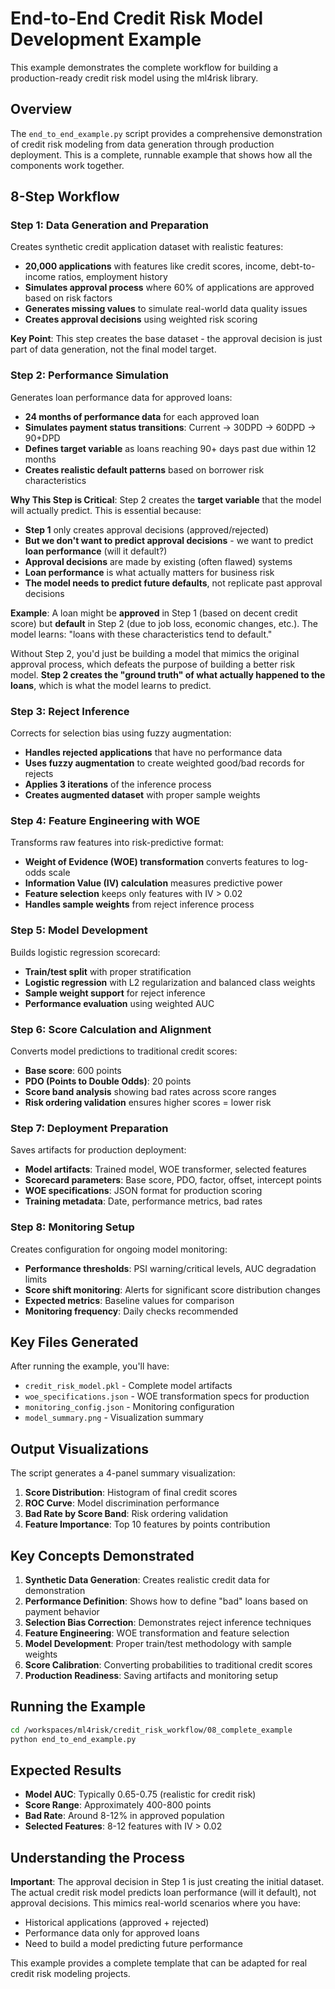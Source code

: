 # End-to-End Credit Risk Model Development Example

This example demonstrates the complete workflow for building a production-ready credit risk model using the ml4risk library.

## Overview

The `end_to_end_example.py` script provides a comprehensive demonstration of credit risk modeling from data generation through production deployment. This is a complete, runnable example that shows how all the components work together.

## 8-Step Workflow

### Step 1: Data Generation and Preparation
Creates synthetic credit application dataset with realistic features:
- **20,000 applications** with features like credit scores, income, debt-to-income ratios, employment history
- **Simulates approval process** where 60% of applications are approved based on risk factors
- **Generates missing values** to simulate real-world data quality issues
- **Creates approval decisions** using weighted risk scoring

**Key Point**: This step creates the base dataset - the approval decision is just part of data generation, not the final model target.

### Step 2: Performance Simulation
Generates loan performance data for approved loans:
- **24 months of performance data** for each approved loan
- **Simulates payment status transitions**: Current → 30DPD → 60DPD → 90+DPD
- **Defines target variable** as loans reaching 90+ days past due within 12 months
- **Creates realistic default patterns** based on borrower risk characteristics

**Why This Step is Critical**:
Step 2 creates the **target variable** that the model will actually predict. This is essential because:

- **Step 1** only creates approval decisions (approved/rejected)
- **But we don't want to predict approval decisions** - we want to predict **loan performance** (will it default?)
- **Approval decisions** are made by existing (often flawed) systems
- **Loan performance** is what actually matters for business risk
- **The model needs to predict future defaults**, not replicate past approval decisions

**Example**: A loan might be **approved** in Step 1 (based on decent credit score) but **default** in Step 2 (due to job loss, economic changes, etc.). The model learns: "loans with these characteristics tend to default."

Without Step 2, you'd just be building a model that mimics the original approval process, which defeats the purpose of building a better risk model. **Step 2 creates the "ground truth" of what actually happened to the loans**, which is what the model learns to predict.

### Step 3: Reject Inference
Corrects for selection bias using fuzzy augmentation:
- **Handles rejected applications** that have no performance data
- **Uses fuzzy augmentation** to create weighted good/bad records for rejects
- **Applies 3 iterations** of the inference process
- **Creates augmented dataset** with proper sample weights

### Step 4: Feature Engineering with WOE
Transforms raw features into risk-predictive format:
- **Weight of Evidence (WOE) transformation** converts features to log-odds scale
- **Information Value (IV) calculation** measures predictive power
- **Feature selection** keeps only features with IV > 0.02
- **Handles sample weights** from reject inference process

### Step 5: Model Development
Builds logistic regression scorecard:
- **Train/test split** with proper stratification
- **Logistic regression** with L2 regularization and balanced class weights
- **Sample weight support** for reject inference
- **Performance evaluation** using weighted AUC

### Step 6: Score Calculation and Alignment
Converts model predictions to traditional credit scores:
- **Base score**: 600 points
- **PDO (Points to Double Odds)**: 20 points
- **Score band analysis** showing bad rates across score ranges
- **Risk ordering validation** ensures higher scores = lower risk

### Step 7: Deployment Preparation
Saves artifacts for production deployment:
- **Model artifacts**: Trained model, WOE transformer, selected features
- **Scorecard parameters**: Base score, PDO, factor, offset, intercept points
- **WOE specifications**: JSON format for production scoring
- **Training metadata**: Date, performance metrics, bad rates

### Step 8: Monitoring Setup
Creates configuration for ongoing model monitoring:
- **Performance thresholds**: PSI warning/critical levels, AUC degradation limits
- **Score shift monitoring**: Alerts for significant score distribution changes
- **Expected metrics**: Baseline values for comparison
- **Monitoring frequency**: Daily checks recommended

## Key Files Generated

After running the example, you'll have:
- `credit_risk_model.pkl` - Complete model artifacts
- `woe_specifications.json` - WOE transformation specs for production
- `monitoring_config.json` - Monitoring configuration
- `model_summary.png` - Visualization summary

## Output Visualizations

The script generates a 4-panel summary visualization:
1. **Score Distribution**: Histogram of final credit scores
2. **ROC Curve**: Model discrimination performance
3. **Bad Rate by Score Band**: Risk ordering validation
4. **Feature Importance**: Top 10 features by points contribution

## Key Concepts Demonstrated

1. **Synthetic Data Generation**: Creates realistic credit data for demonstration
2. **Performance Definition**: Shows how to define "bad" loans based on payment behavior
3. **Selection Bias Correction**: Demonstrates reject inference techniques
4. **Feature Engineering**: WOE transformation and feature selection
5. **Model Development**: Proper train/test methodology with sample weights
6. **Score Calibration**: Converting probabilities to traditional credit scores
7. **Production Readiness**: Saving artifacts and monitoring setup

## Running the Example

```bash
cd /workspaces/ml4risk/credit_risk_workflow/08_complete_example
python end_to_end_example.py
```

## Expected Results

- **Model AUC**: Typically 0.65-0.75 (realistic for credit risk)
- **Score Range**: Approximately 400-800 points
- **Bad Rate**: Around 8-12% in approved population
- **Selected Features**: 8-12 features with IV > 0.02

## Understanding the Process

**Important**: The approval decision in Step 1 is just creating the initial dataset. The actual credit risk model predicts loan performance (will it default), not approval decisions. This mimics real-world scenarios where you have:
- Historical applications (approved + rejected)
- Performance data only for approved loans  
- Need to build a model predicting future performance

This example provides a complete template that can be adapted for real credit risk modeling projects.